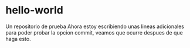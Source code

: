 # hello-world
Un repositorio de prueba
Ahora estoy escribiendo unas lineas adicionales para poder probar la opcion commit, veamos que ocurre despues de que haga esto.

